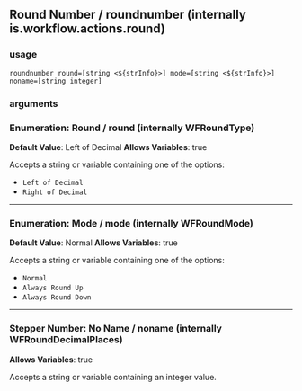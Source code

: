 
## Round Number / roundnumber (internally is.workflow.actions.round)


### usage
`roundnumber round=[string <${strInfo}>] mode=[string <${strInfo}>] noname=[string integer]`

### arguments
### Enumeration: Round / round (internally WFRoundType)
**Default Value**: Left of Decimal
**Allows Variables**: true


Accepts a string 
or variable
containing one of the options:

- `Left of Decimal`
- `Right of Decimal`
---
### Enumeration: Mode / mode (internally WFRoundMode)
**Default Value**: Normal
**Allows Variables**: true


Accepts a string 
or variable
containing one of the options:

- `Normal`
- `Always Round Up`
- `Always Round Down`
---
### Stepper Number: No Name / noname (internally WFRoundDecimalPlaces)
**Allows Variables**: true


Accepts a string 
or variable
containing an integer value.
